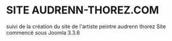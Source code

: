 # SITE AUDRENN-THOREZ.COM
suivi de la création du site de l'artiste peintre audrenn thorez
Site commencé sous Joomla 3.3.6
